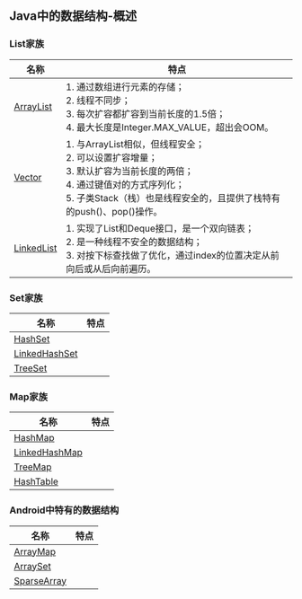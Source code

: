 ## Java中的数据结构-概述

### **List家族**
名称|特点
---|---
[ArrayList](./ArrayList源码解析.md)|1. 通过数组进行元素的存储；<br/>2. 线程不同步；<br/>3. 每次扩容都扩容到当前长度的1.5倍；<br/>4. 最大长度是Integer.MAX_VALUE，超出会OOM。
[Vector](./Vector源码解析.md)|1. 与ArrayList相似，但线程安全；<br/>2. 可以设置扩容增量；<br/>3. 默认扩容为当前长度的两倍；<br/>4. 通过键值对的方式序列化；<br/>5. 子类Stack（栈）也是线程安全的，且提供了栈特有的push()、pop()操作。
[LinkedList](./LinkedList源码解析.md)|1. 实现了List和Deque接口，是一个双向链表；<br/>2. 是一种线程不安全的数据结构；<br/>3. 对按下标查找做了优化，通过index的位置决定从前向后或从后向前遍历。

### **Set家族**
名称|特点
---|---
[HashSet](./HashSet源码解析.md)|
[LinkedHashSet](./LinkedHashSet源码解析.md)|
[TreeSet](./TreeSet源码解析.md)|

### **Map家族**
名称|特点
---|---
[HashMap](./HashMap源码解析.md)|
[LinkedHashMap](./LinkedHashMap源码解析.md)|
[TreeMap](./TreeMap源码解析.md)|
[HashTable](./HashTable源码解析.md)|

### **Android中特有的数据结构**
名称|特点
---|---
[ArrayMap](./ArrayMap源码解析.md)|
[ArraySet](./ArraySet源码解析.md)|
[SparseArray](./SparseArray源码解析.md)|
